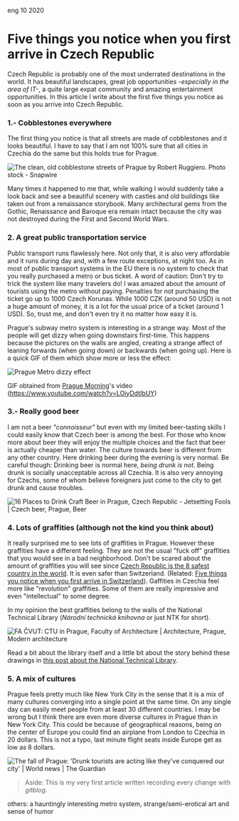 <permalink>eng</permalink>
<month>10</month>
<year>2020</year>

# Five things you notice when you first arrive in Czech Republic

Czech Republic is probably one of the most underrated destinations in the world. It has beautiful landscapes, great job opportunities *-especially in the area of IT-*, a quite large expat community and amazing entertainment opportunities. In this article I write about the first five things you notice as soon as you arrive into Czech Republic.

### 1.- Cobblestones everywhere

The first thing you notice is that all streets are made of cobblestones and it looks beautiful. I have to say that I am not 100% sure that all cities in Czechia do the same but this holds true for Prague. 

![The clean, old cobblestone streets of Prague by Robert Ruggiero. Photo  stock - Snapwire](https://images.snapwi.re/6017/57bf2d38b6b187d1097b23c6.w800.jpg)

Many times it happened to me that, while walking I would suddenly take a look back and see a beautiful scenery with castles and old buildings like taken out from a renaissance storybook. Many architectural gems from the Gothic, Renaissance and Baroque era remain intact because the city was not destroyed during the First and Second World Wars.

### 2. A great public transportation service

Public transport runs flawlessly here. Not only that, it is also very affordable and it runs during day and, with a few route exceptions, at night too. As in most of public transport systems in the EU there is no system to check that you really purchased a metro or bus ticket. A word of caution: Don't try to trick the system like many travelers do! I was amazed about the amount of tourists using the metro without paying. Penalties for not purchasing the ticket go up to 1000 Czech Korunas. While 1000 CZK (around 50 USD) is not a huge amount of money, it is a lot for the usual price of a ticket (around 1 USD). So, trust me, and don't even try it no matter how easy it is.

Prague's subway metro system is interesting in a strange way. Most of the people will get dizzy when going downstairs first-time. This happens because the pictures on the walls are angled, creating a strange affect of leaning forwards (when going down) or backwards (when going up). Here is a quick GIF of them which show more or less the effect:

![Prague Metro dizzy effect](http://cdn.adelriosantiago.com/prague-metro-skew.gif)

GIF obtained from [Prague Morning](https://www.youtube.com/channel/UCiyq7F72tCihtzDC7z8NFAQ)'s video (https://www.youtube.com/watch?v=LOiyDdtIbUY)

### 3.- Really good beer

I am not a beer *"connoisseur"* but even with my limited beer-tasting skills I could easily know that Czech beer is among the best. For those who know more about beer they will enjoy the multiple choices and the fact that beer is actually cheaper than water. The culture towards beer is different from any other country. Here drinking beer during the evening is very normal. Be careful though: Drinking beer is normal here, *being drunk is not*. Being drunk is socially unacceptable across all Czechia. It is also very annoying for Czechs, some of whom believe foreigners just come to the city to get drunk and cause troubles.

![16 Places to Drink Craft Beer in Prague, Czech Republic - Jetsetting Fools  | Czech beer, Prague, Beer](https://i.pinimg.com/originals/6b/6b/a4/6b6ba466426a52ff96913eb85c30d07a.jpg)

### 4. Lots of graffities (although not the kind you think about)

It really surprised me to see lots of graffities in Prague. However these graffities have a different feeling. They are not the usual "fuck off" graffities that you would see in a bad neighborhood. Don't be scared about the amount of graffities you will see since [Czech Republic is the 8 safest country in the world](https://worldpopulationreview.com/country-rankings/safest-countries-in-the-world). It is even safer than Switzerland. (Related: [Five things you notice when you first arrive in Switzerland](http://adelriosantiago.com/gitblog/eng/amazing-switzerland)). Gaffities in Czechia feel more like "revolution" graffities. Some of them are really impressive and even "intellectual" to some degree.

In my opinion the best graffities belong to the walls of the National Technical Library (*Národní technická knihovna* or just NTK for short).

![FA ČVUT: CTU in Prague, Faculty of Architecture | Architecture, Prague,  Modern architecture](https://i.pinimg.com/originals/0f/7f/53/0f7f534a925204b06e0f7bf774621efc.jpg)

Read a bit about the library itself and a little bit about the story behind these drawings in [this post about the National Technical Library](https://erasmusu.com/en/erasmus-prague/what-to-see/national-technical-library-2525).

### 5. A mix of cultures

Prague feels pretty much like New York City in the sense that it is a mix of many cultures converging into a single point at the same time. On any single day can easily meet people from at least 30 different countries. I may be wrong but I think there are even more diverse cultures in Prague than in New York City. This could be because of geographical reasons, being on the center of Europe you could find an airplane from London to Czechia in 20 dollars. This is not a typo, last minute flight seats inside Europe get as low as 8 dollars.

![The fall of Prague: 'Drunk tourists are acting like they've conquered our  city' | World news | The Guardian](https://i.guim.co.uk/img/media/dcc00000e1352d6f05d39848f340de6b26a07b41/47_284_3886_2332/master/3886.jpg?width=700&quality=85&auto=format&fit=max&s=0b7b20c5920150adb2f6c7637cb42579)





> Aside: This is my very first article written recording every change with *gitblog*.



others: a hauntingly interesting metro system, strange/semi-erotical art and sense of humor